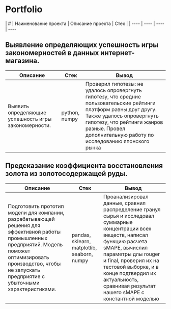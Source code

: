 # Portfolio

| #   | Наименование проекта              | Описание проекта                   | Стек
  |
| ---- | ---- | ---- | ---- 

## Выявление определяющих успешность игры закономерностей в данных интернет-магазина.

| Описание | Стек | Вывод |
|----------|------|-------|
| Выявить определяющие успешность игры закономерности. | python, numpy  | Проверил гипотезы: не удалось опровергнуть гипотезу, что средние пользовательские рейтинги платформ равны друг другу. Также удалось опровергнуть гипотезу, что рейтинги жанров разные. Провел дополнительную работу по исследованию японского рынка  |

## Предсказание коэффициента восстановления золота из золотосодержащей руды.

| Описание | Стек | Вывод |
|----------|------|-------|
| Подготовить прототип модели для компании, разрабатывающей решения для эффективной работы промышленных предприятий. Модель поможет оптимизировать производство, чтобы не запускать предприятие с убыточными характеристиками. | pandas, sklearn, matplotlib, seaborn, numpy  | Проанализировал данные, сравнил распределение гранул сырья и исследовал суммарные концентрации всех веществ, написал функцию расчета sMAPE, вычислил параметры длы rouger и final, проверил их на тестовой выборке, и в конце подтвердил их актуальность, сравнивая результат нашего sMAPE c константной моделью  |

